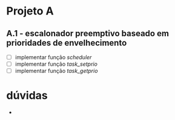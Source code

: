 # Projeto A

## A.1 - escalonador preemptivo baseado em prioridades de envelhecimento

- [ ] implementar função *scheduler*
- [ ] implementar função *task_setprio*
- [ ] implementar função *task_getprio*

# dúvidas
* 